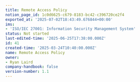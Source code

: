 ```yaml
---
title: Remote Access Policy
notion_page_id: 1c0d6625-c679-8183-bc42-c396720ce2f4
exported_at: '2025-07-02T18:43:49.676844+00:00'
ims:
- 'ISO/IEC 27001: Information Security Management System'
status: Not started
last-edited-time: '2025-06-25T17:38:00.000Z'
id: 41
created-time: '2025-03-24T10:40:00.000Z'
name: Remote Access Policy
owner:
- Ryan Laird
company-handbook: false
version-number: 1.1
---
```


<!-- Unsupported block type: unsupported -->